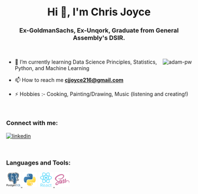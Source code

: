 <h1 align="center">Hi 👋, I'm Chris Joyce</h1>
<h3 align="center">Ex-GoldmanSachs, Ex-Unqork, Graduate from General Assembly's DSIR.</h3>

<br>

<p><img align="right" src="https://github.com/Adam-pw/Adam-pw/blob/main/animation_500_kxa883sd.gif" alt="adam-pw" /></p>


- 🌱 I’m currently learning Data Science Principles, Statistics, Python, and Machine Learning

- 📫 How to reach me **cjjoyce216@gmail.com**

- ⚡ Hobbies :- Cooking, Painting/Drawing, Music (listening and creating!)

<br>

<h3 align="left">Connect with me:</h3>
<p align="left">
 <a href="https://www.linkedin.com/in/christopher-joyce-datascience/" target="blank" rel="noreferrer"> <img src="https://myawsbucketdsi221.s3.us-east-2.amazonaws.com/linkedin-logo-linkedin-icon-transparent-free-png.webp" 
alt="linkedin" width="40" height="40" /> </a>
</p>

<br>

<h3 align="left">Languages and Tools:</h3>
<p align="left">
     <a href="https://www.postgresql.org" target="_blank" rel="noreferrer"> <img
      src="https://raw.githubusercontent.com/devicons/devicon/master/icons/postgresql/postgresql-original-wordmark.svg"
      alt="mysql" width="40" height="40" /> </a> </a>  <img
      src="https://raw.githubusercontent.com/devicons/devicon/master/icons/python/python-original.svg" alt="python"
      width="40" height="40" /> </a> <a href="https://reactjs.org/" target="_blank" rel="noreferrer"> <img
      src="https://raw.githubusercontent.com/devicons/devicon/master/icons/react/react-original-wordmark.svg"
      alt="react" width="40" height="40" /> </a> <a href="https://sass-lang.com" target="_blank" rel="noreferrer"> <img
      src="https://raw.githubusercontent.com/devicons/devicon/master/icons/sass/sass-original.svg" alt="sass" width="40"
      height="40" /> </a> </p>

<br>
